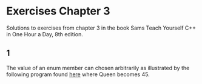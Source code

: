# Exercises Chapter 3

Solutions to exercises from chapter 3 in the book Sams Teach Yourself C++ in One Hour a Day, 8th edition.

## 1

The value of an enum member can chosen arbitrarily as illustrated by the following program found [here](./stycpp8th-chapter-3-exercise-1.cpp) where Queen becomes 45.

